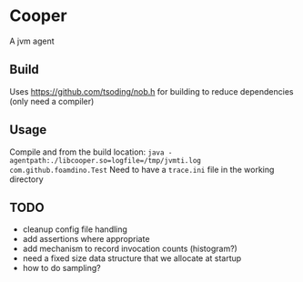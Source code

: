 # Cooper

A jvm agent

## Build

Uses https://github.com/tsoding/nob.h for building to reduce dependencies (only need a compiler)

## Usage
Compile and from the build location:
`java -agentpath:./libcooper.so=logfile=/tmp/jvmti.log com.github.foamdino.Test`
Need to have a `trace.ini` file in the working directory

## TODO

* cleanup config file handling
* add assertions where appropriate
* add mechanism to record invocation counts (histogram?)
* need a fixed size data structure that we allocate at startup
* how to do sampling?
